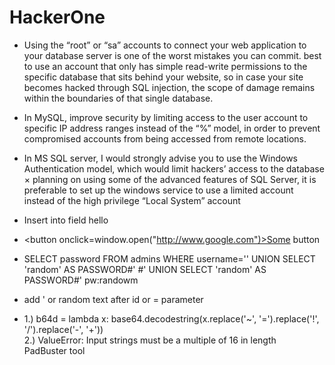 # HackerOne

* Using the “root” or “sa” accounts to connect your web application to your database server is one of the worst mistakes you can commit. best to use an account that only has simple read-write permissions to the specific database that sits behind your website, so in case your site becomes hacked through SQL injection, the scope of damage remains within the boundaries of that single database.    
* In MySQL, improve security by limiting access to the user account to specific IP address ranges instead of the “%” model, in order to prevent compromised accounts from being accessed from remote locations.  
* In MS SQL server, I would strongly advise you to use the Windows Authentication model, which would limit hackers’ access to the database  
× planning on using some of the advanced features of SQL Server, it is preferable to set up the windows service to use a limited account instead of the high privilege “Local System” account  

* Insert into field       hello<script>alert(1);</script>  
* <button onclick=window.open("http://www.google.com")>Some button</button>  
* SELECT password FROM admins WHERE username='' UNION SELECT 'random' AS PASSWORD#'    #' UNION SELECT 'random' AS PASSWORD#'  pw:randowm  
* add ' or random text after id or = parameter  
* 1.) b64d = lambda x: base64.decodestring(x.replace('~', '=').replace('!', '/').replace('-', '+'))   
  2.) ValueError: Input strings must be a multiple of 16 in length  
  PadBuster tool  

